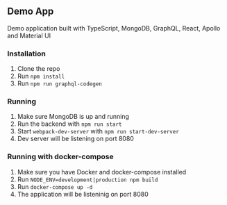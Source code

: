## Demo App
Demo application built with TypeScript, MongoDB, GraphQL, React, Apollo and Material UI
### Installation
1. Clone the repo
2. Run `npm install`
3. Run `npm run graphql-codegen`
### Running
1. Make sure MongoDB is up and running
2. Run the backend with `npm run start`
3. Start `webpack-dev-server` with `npm run start-dev-server`
4. Dev server will be listening on port 8080
### Running with docker-compose
1. Make sure you have Docker and docker-compose installed
2. Run `NODE_ENV=development|production npm build`
3. Run `docker-compose up -d`
4. The application will be listeninig on port 8080
